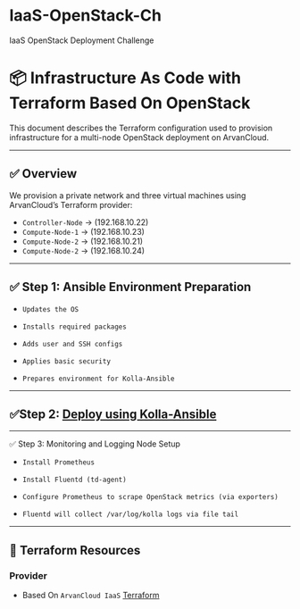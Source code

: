 # IaaS-OpenStack-Ch
IaaS OpenStack Deployment Challenge
# 📦 Infrastructure As Code with Terraform Based On OpenStack

This document describes the Terraform configuration used to provision infrastructure for a multi-node OpenStack deployment on ArvanCloud.

---

## ✅ Overview

We provision a private network and three virtual machines using ArvanCloud’s Terraform provider:

- `Controller-Node` -> (192.168.10.22)
- `Compute-Node-1` -> (192.168.10.23)
- `Compute-Node-2` -> (192.168.10.21)
- `Compute-Node-2` -> (192.168.10.24)
---
## ✅ Step 1: Ansible Environment Preparation

- `Updates the OS`

- `Installs required packages`

- `Adds user and SSH configs`

- `Applies basic security`

- `Prepares environment for Kolla-Ansible`
---
## ✅Step 2: [Deploy using Kolla-Ansible](https://github.com/reziolv/IaaS-OpenStack-Ch/blob/main/docs/02-Kolla-Ansible.md)
---
✅ Step 3: Monitoring and Logging Node Setup

- `Install Prometheus`

- `Install Fluentd (td-agent)`

- `Configure Prometheus to scrape OpenStack metrics (via exporters)`

- `Fluentd will collect /var/log/kolla logs via file tail`
---
## 🔧 Terraform Resources

### Provider
- Based On `ArvanCloud IaaS` [Terraform](https://git.arvancloud.ir/arvancloud/iaas/terraform-provider)
